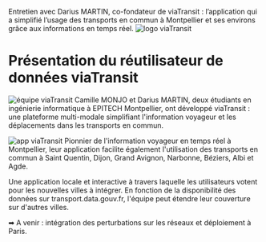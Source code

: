 
Entretien avec Darius MARTIN, co-fondateur de viaTransit : l’application qui a simplifié l’usage des transports en commun à Montpellier et ses environs grâce aux informations en temps réel.
![logo viaTransit](/blog/viatransit/logo.jpg)

# Présentation du réutilisateur de données viaTransit
<!-- Note, en rajoutant un espace avant la photo elle n'est pas prise en compte comme photo de page de garde -->
 ![équipe viaTransit](/blog/viatransit/equipe.jpg)
Camille MONJO et Darius MARTIN, deux étudiants en ingénierie informatique à EPITECH Montpellier, ont développé  viaTransit : une plateforme multi-modale simplifiant l'information voyageur et les déplacements dans les transports en commun.

![app viaTransit](/blog/viatransit/app.png)
Pionnier de l'information voyageur en temps réel à Montpellier, leur application facilite également l'utilisation des transports en commun à Saint Quentin, Dijon, Grand Avignon, Narbonne, Béziers, Albi et Agde.

Une application locale et interactive à travers laquelle les utilisateurs votent pour les nouvelles villes à intégrer.
En fonction de la disponibilité des données sur transport.data.gouv.fr, l'équipe peut étendre leur couverture sur d'autres villes.

➡ A venir : intégration des perturbations sur les réseaux et déploiement à Paris.
